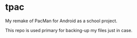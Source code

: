 tpac
====

My remake of PacMan for Android as a school project.

This repo is used primary for backing-up my files just in case.
